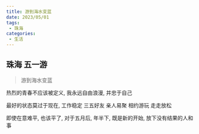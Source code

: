 ```yaml
---
title: 游到海水变蓝
date: 2023/05/01
tags:
 - 珠海
categories:
 - 生活
---
```


##  珠海 五一游

> 游到海水变蓝

热烈的青春不应该被定义, 我永远自由浪漫, 并忠于自己

最好的状态莫过于现在, 工作稳定 三五好友 亲人易聚 相约游玩 走走放松

即使在意难平, 也该平了, 对于五月后, 年半下, 既是新的开始, 放下没有结果的人和事
